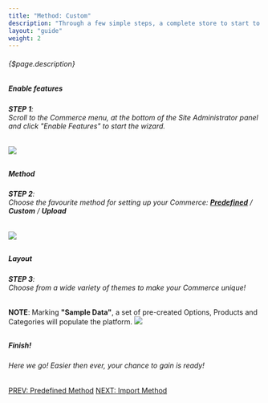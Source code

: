 ```yaml
---
title: "Method: Custom"
description: "Through a few simple steps, a complete store to start to work with will be configured."
layout: "guide"
weight: 2
---
```


###### <div class="description">{$page.description}</div>

<article class="first-article" id="1">

## <h5>Enable features</h5>

<h6><b>STEP 1</b>: <br>Scroll to the Commerce menu, at the bottom of the Site Administrator panel and click "Enable Features" to start the wizard.</h6>

<img class="docs-img small" src="/images/SiteAdministratorPanel.png"/>

</article>

<article id="2">

## <h5>Method</h5>

<h6><b>STEP 2</b>: <br>Choose the favourite method for setting up your Commerce: <b><a href="/notIndexed/predefinedMethod.md">Predefined</a></b> / <b>Custom</b> / <b>Upload</b></h6>

<img class="docs-img large" src="/images/CommerceWizardStep_1.png"/>

</article>

<article id="3">

## <h5>Layout</h5>

<h6><b>STEP 3</b>: <br>Choose from a wide variety of themes to make your Commerce unique!</h6>
<h7><b>NOTE</b>: Marking <b>"Sample Data"</b>, a set of pre-created Options, Products and Categories will populate the platform.</h7>

<img class="docs-img large" src="/images/CommerceWizardStep_1.png"/>

</article>

<article class="last-article" id="4">

## <h5>Finish!</h5>

<h6>Here we go! Easier then ever, your chance to gain is ready!</h6>

</article>

<div class="btn-holder">
	<a class="btn btn-default" href="./predefinedMethod.html">PREV: Predefined Method</a>
	<a class="btn btn-accent" href="./importMethod.html">NEXT: Import Method</a>
</div>